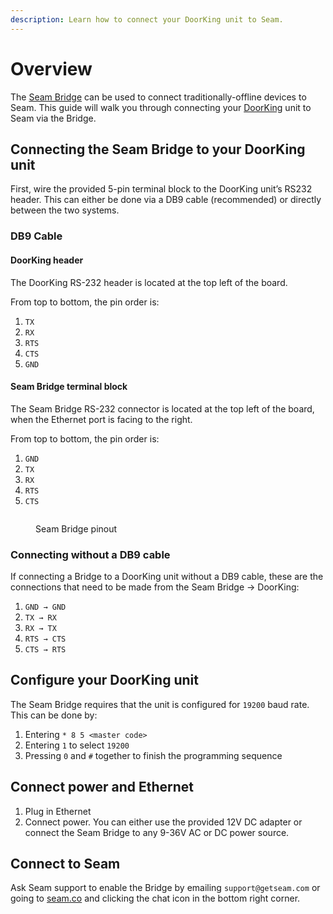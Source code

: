 ```yaml
---
description: Learn how to connect your DoorKing unit to Seam.
---
```


# Overview

The [Seam Bridge](https://www.seam.co/seam-bridge) can be used to connect traditionally-offline devices to Seam. This guide will walk you through connecting your [DoorKing](https://www.seam.co/manufacturers/doorking) unit to Seam via the Bridge.

## Connecting the Seam Bridge to your DoorKing unit

First, wire the provided 5-pin terminal block to the DoorKing unit’s RS232 header. This can either be done via a DB9 cable (recommended) or directly between the two systems.

### DB9 Cable

#### DoorKing header

The DoorKing RS-232 header is located at the top left of the board.

From top to bottom, the pin order is:

1. `TX`
2. `RX`
3. `RTS`
4. `CTS`
5. `GND`

#### Seam Bridge terminal block

The Seam Bridge RS-232 connector is located at the top left of the board, when the Ethernet port is facing to the right.

From top to bottom, the pin order is:

1. `GND`
2. `TX`
3. `RX`
4. `RTS`
5. `CTS`

<figure><img src="../.gitbook/assets/seam-bridge-pinout.png" alt=""><figcaption><p>Seam Bridge pinout</p></figcaption></figure>

### Connecting without a DB9 cable

If connecting a Bridge to a DoorKing unit without a DB9 cable, these are the connections that need to be made from the Seam Bridge → DoorKing:

1. `GND → GND`
2. `TX → RX`
3. `RX → TX`
4. `RTS → CTS`
5. `CTS → RTS`

## Configure your DoorKing unit

The Seam Bridge requires that the unit is configured for `19200` baud rate. This can be done by:

1. Entering `* 8 5 <master code>`
2. Entering `1` to select `19200`
3. Pressing `0` and `#` together to finish the programming sequence

## Connect power and Ethernet

1. Plug in Ethernet
2. Connect power. You can either use the provided 12V DC adapter or connect the Seam Bridge to any 9-36V AC or DC power source.

## Connect to Seam

Ask Seam support to enable the Bridge by emailing `support@getseam.com` or going to [seam.co](https://www.seam.co) and clicking the chat icon in the bottom right corner.
